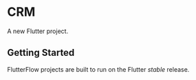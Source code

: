 # CRM 

A new Flutter project.

## Getting Started

FlutterFlow projects are built to run on the Flutter _stable_ release.
